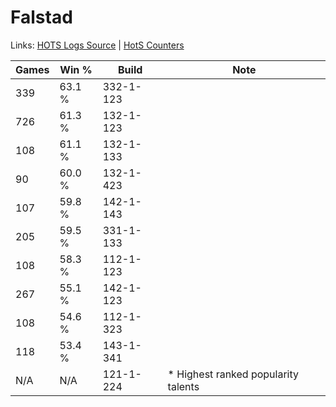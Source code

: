# Falstad

Links: [HOTS Logs Source](https://www.hotslogs.com/Sitewide/HeroDetails?Hero=Falstad) | [HotS Counters](http://hotscounters.com/#/hero/Falstad)

Games  | Win %  | Build     | Note
-----  | -----  | -----     | ----
339    | 63.1 % | 332-1-123 | 
726    | 61.3 % | 132-1-123 | 
108    | 61.1 % | 132-1-133 | 
90     | 60.0 % | 132-1-423 | 
107    | 59.8 % | 142-1-143 | 
205    | 59.5 % | 331-1-133 | 
108    | 58.3 % | 112-1-123 | 
267    | 55.1 % | 142-1-123 | 
108    | 54.6 % | 112-1-323 | 
118    | 53.4 % | 143-1-341 | 
N/A    | N/A    | 121-1-224 | * Highest ranked popularity talents
